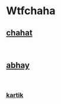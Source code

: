 # Wtfchaha
<nav class="navbar navbar-light bg-light">
  <a class="navbar-brand" href="#">
    <h1> chahat </h1>
    <br>
    <h2>abhay</h2>
    <br><h3> kartik </h3>
  </a>
</nav>

